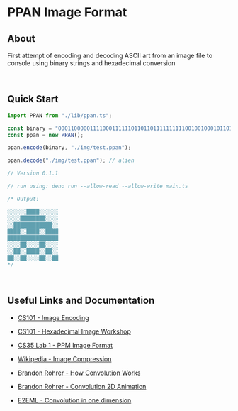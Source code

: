 # PPAN Image Format

## **About**

First attempt of encoding and decoding ASCII art from an image file to console using binary strings and hexadecimal conversion

<br>

## **Quick Start**

```ts
import PPAN from "./lib/ppan.ts";

const binary = "0001100000111100011111101101101111111111001001000101101010100101";
const ppan = new PPAN();

ppan.encode(binary, "./img/test.ppan");

ppan.decode("./img/test.ppan"); // alien

// Version 0.1.1

// run using: deno run --allow-read --allow-write main.ts

/* Output:

░░░░░░████░░░░░░
░░░░████████░░░░
░░████████████░░
████░░████░░████
████████████████
░░░░██░░░░██░░░░
░░██░░████░░██░░
██░░██░░░░██░░██
*/
```

<br>

## **Useful Links and Documentation**

- [CS101 - Image Encoding](https://liucs.net/cs101s17/n3-media.html)

- [CS101 - Hexadecimal Image Workshop](https://liucs.net/cs101f14/heximage.html)

- [CS35 Lab 1 - PPM Image Format](https://www.cs.swarthmore.edu/~soni/cs35/f13/Labs/extras/01/ppm_info.html)

- [Wikipedia - Image Compression](https://en.wikipedia.org/wiki/Image_compression)

- [Brandon Rohrer - How Convolution Works](https://www.youtube.com/watch?v=B-M5q51U8SM)

- [Brandon Rohrer - Convolution 2D Animation](https://gitlab.com/brohrer/convolution-2d-animation)

- [E2EML - Convolution in one dimension](https://e2eml.school/convolution_one_d.html)
